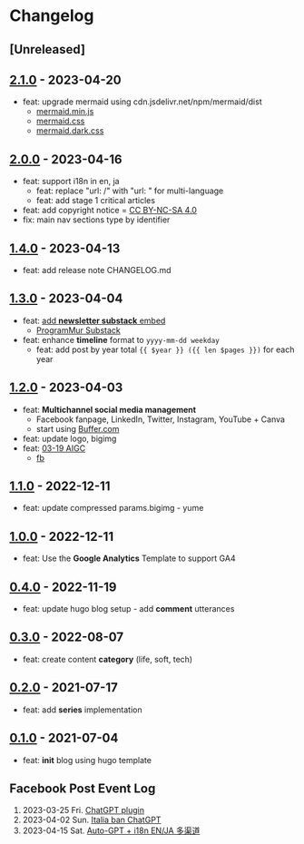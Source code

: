 # Changelog

## [Unreleased]

## [2.1.0] - 2023-04-20

* feat: upgrade mermaid using cdn.jsdelivr.net/npm/mermaid/dist
  * [mermaid.min.js](https://cdn.jsdelivr.net/npm/mermaid/dist/mermaid.min.js)
  * [mermaid.css](https://cdn.jsdelivr.net/npm/mermaid/dist/mermaid.css)
  * [mermaid.dark.css](https://cdn.jsdelivr.net/npm/mermaid/dist/mermaid.dark.css)

## [2.0.0] - 2023-04-16

* feat: support i18n in en, ja
  * feat: replace "url: /" with "url: " for multi-language
  * feat: add stage 1 critical articles
* feat: add copyright notice = [CC BY-NC-SA 4.0](https://creativecommons.org/licenses/by-nc-sa/4.0/deed.en)
* fix: main nav sections type by identifier

## [1.4.0] - 2023-04-13

* feat: add release note CHANGELOG.md

## [1.3.0] - 2023-04-04

* feat: [add **newsletter substack** embed](https://blog.androchen.tw/programmur-redefine-newsletter/)
  * [ProgramMur Substack](https://programmur.substack.com/)
* feat: enhance **timeline** format to `yyyy-mm-dd weekday`
  * feat: add post by year total `{{ $year }} ({{ len $pages }})` for each year

## [1.2.0] - 2023-04-03

* feat: **Multichannel social media management**
  * Facebook fanpage, LinkedIn, Twitter, Instagram, YouTube + Canva
  * start using [Buffer.com](https://buffer.com/)
* feat: update logo, bigimg
* feat: [03-19 AIGC](https://blog.androchen.tw/6-behavior-change-after-AIGC-burst-15-weeks/)
  * [fb](https://www.facebook.com/ProgramMur/posts/pfbid0WfQnNqke9w3s4qPgBxyKEZkVJC8FFvMjppQQsX6MAYA6vtEXAQgwwxSkatefshFNl)

## [1.1.0] - 2022-12-11

* feat: update compressed params.bigimg - yume

## [1.0.0] - 2022-12-11

* feat: Use the **Google Analytics** Template to support GA4

## [0.4.0] - 2022-11-19

* feat: update hugo blog setup - add **comment** utterances

## [0.3.0] - 2022-08-07

* feat: create content **category** (life, soft, tech)

## [0.2.0] - 2021-07-17

* feat: add **series** implementation

## [0.1.0] - 2021-07-04

* feat: **init** blog using hugo template

## Facebook Post Event Log

1. 2023-03-25 Fri. [ChatGPT plugin](https://www.facebook.com/ProgramMur/posts/pfbid0v4nXsDC5tszFMDn8HDjAFuBcWV79i9APrk3s3nDhtCgnscgL78T5JukLDoGNZgpDl)
2. 2023-04-02 Sun. [Italia ban ChatGPT](https://www.facebook.com/ProgramMur/posts/pfbid0ptErPUAK2QFu2kSWzNUqQhCKgTs7SWFbWQjRELNKmdufqwyxP6EWdGZYzTC1t5ZYl)
3. 2023-04-15 Sat. [Auto-GPT + i18n EN/JA 多渠道](https://www.facebook.com/ProgramMur/posts/pfbid02SK8uEsFhE7mAhx7rcFXBRxKWd7GPzz9tVzdaV9oCNVmLnXrnpWkTdkffm8zgVUg7l)

<!-- Links -->

<!-- Versions -->
[2.1.0]: https://github.com/androchentw/blog-hugo/releases/tag/v2.1.0
[2.0.0]: https://github.com/androchentw/blog-hugo/releases/tag/v2.0.0
[1.4.0]: https://github.com/androchentw/blog-hugo/releases/tag/v1.4.0
[1.3.0]: https://github.com/androchentw/blog-hugo/releases/tag/v1.3.0
[1.2.0]: https://github.com/androchentw/blog-hugo/releases/tag/v1.2.0
[1.1.0]: https://github.com/androchentw/blog-hugo/releases/tag/v1.1.0
[1.0.0]: https://github.com/androchentw/blog-hugo/releases/tag/v1.0.0
[0.4.0]: https://github.com/androchentw/blog-hugo/releases/tag/v0.4.0
[0.3.0]: https://github.com/androchentw/blog-hugo/releases/tag/v0.3.0
[0.2.0]: https://github.com/androchentw/blog-hugo/releases/tag/v0.2.0
[0.1.0]: https://github.com/androchentw/blog-hugo/releases/tag/v0.1.0
